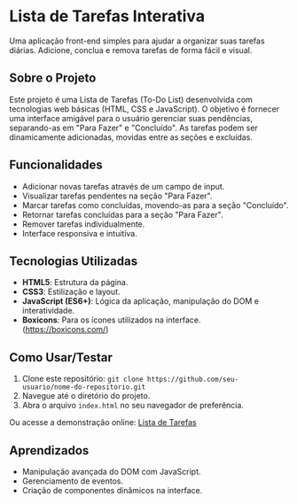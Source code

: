 # Lista de Tarefas Interativa

Uma aplicação front-end simples para ajudar a organizar suas tarefas diárias. Adicione, conclua e remova tarefas de forma fácil e visual.

## Sobre o Projeto

Este projeto é uma Lista de Tarefas (To-Do List) desenvolvida com tecnologias web básicas (HTML, CSS e JavaScript). O objetivo é fornecer uma interface amigável para o usuário gerenciar suas pendências, separando-as em "Para Fazer" e "Concluído". As tarefas podem ser dinamicamente adicionadas, movidas entre as seções e excluídas.

## Funcionalidades

* Adicionar novas tarefas através de um campo de input.
* Visualizar tarefas pendentes na seção "Para Fazer".
* Marcar tarefas como concluídas, movendo-as para a seção "Concluído".
* Retornar tarefas concluídas para a seção "Para Fazer".
* Remover tarefas individualmente.
* Interface responsiva e intuitiva.

## Tecnologias Utilizadas

* **HTML5**: Estrutura da página.
* **CSS3**: Estilização e layout.
* **JavaScript (ES6+)**: Lógica da aplicação, manipulação do DOM e interatividade.
* **Boxicons**: Para os ícones utilizados na interface. (https://boxicons.com/)

## Como Usar/Testar

1.  Clone este repositório: `git clone https://github.com/seu-usuario/nome-do-repositorio.git`
2.  Navegue até o diretório do projeto.
3.  Abra o arquivo `index.html` no seu navegador de preferência.

Ou acesse a demonstração online: [Lista de Tarefas](http://tyxiel.github.io/Lista-De-Tarefas/)

## Aprendizados

* Manipulação avançada do DOM com JavaScript.
* Gerenciamento de eventos.
* Criação de componentes dinâmicos na interface.
